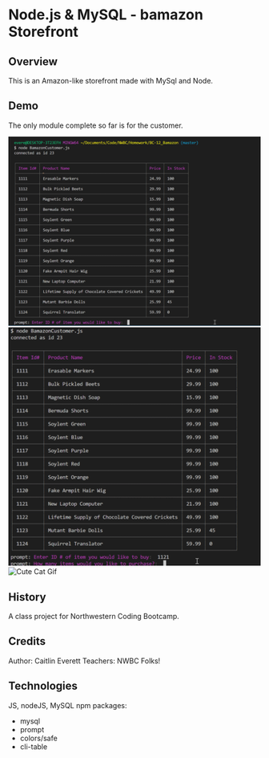 # Node.js & MySQL - bamazon Storefront

## Overview

This is an Amazon-like storefront made with MySql and Node.  

## Demo

The only module complete so far is for the customer.  

![Customer Demo Gif (not working so far))](Images/customer.gif)
![Customer Demo Still Image](Images/customerstillimage.png)
![Cute Cat Gif](https://media.giphy.com/media/vFKqnCdLPNOKc/giphy.gif)




## History

A class project for Northwestern Coding Bootcamp. 

## Credits

Author: Caitlin Everett 
Teachers: NWBC Folks!

## Technologies

JS, nodeJS, MySQL
npm packages:
  - mysql
  - prompt
  - colors/safe
  - cli-table 
